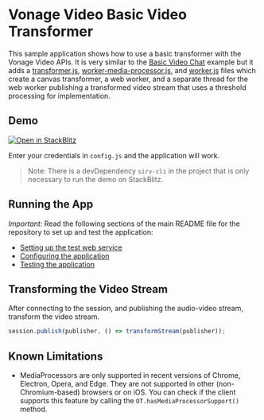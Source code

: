 Vonage Video Basic Video Transformer
=======================

This sample application shows how to use a basic transformer with the Vonage
Video APIs. It is very similar to the [Basic Video Chat](../Basic%20Video%20Chat/) example but it adds a [transformer.js](./js/transformer.js), [worker-media-processor.js](./js/worker-media-processor.js), and [worker.js](./js/worker.js) files which create a canvas transformer, a web worker, and a separate thread for the web worker publishing a transformed video stream that uses a threshold processing for implementation.

## Demo

[![Open in StackBlitz](https://developer.stackblitz.com/img/open_in_stackblitz.svg)](https://stackblitz.com/fork/github/vonage-community/video-api-web-samples/tree/main/Basic-Video-Transformer)

Enter your credentials in `config.js` and the application will work.

> Note: There is a devDependency `sirv-cli` in the project that is only necessary to run the demo on StackBlitz.

## Running the App

*Important:* Read the following sections of the main README file for the repository to set up
and test the application:

* [Setting up the test web service](../README.md#setting-up-the-test-web-service)
* [Configuring the application](../README.md#configuring-the-application)
* [Testing the application](../README.md#testing-the-application)

## Transforming the Video Stream

After connecting to the session, and publishing the audio-video stream, transform the video stream.
```javascript
session.publish(publisher, () => transformStream(publisher));
```

## Known Limitations
 * MediaProcessors are only supported in recent versions of Chrome, Electron, Opera, and Edge. They are not supported in other (non-Chromium-based) browsers or on iOS. You can check if the client supports this feature by calling the `OT.hasMediaProcessorSupport()` method.

